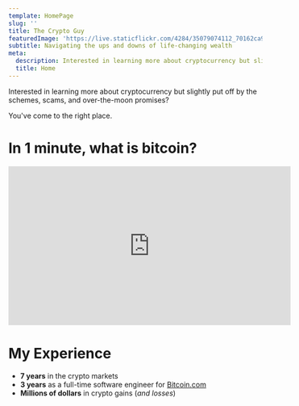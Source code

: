 ```yaml
---
template: HomePage
slug: ''
title: The Crypto Guy
featuredImage: 'https://live.staticflickr.com/4284/35079074112_70162ca9a2_h.jpg'
subtitle: Navigating the ups and downs of life-changing wealth
meta:
  description: Interested in learning more about cryptocurrency but slightly put off by the schemes, scams, and over-the-moon promises? You've come to the right place.
  title: Home
---
```


Interested in learning more about cryptocurrency but slightly put off by the schemes, scams, and over-the-moon promises?

You've come to the right place.

# In 1 minute, what is bitcoin?

<iframe width="560" height="315" src="https://www.youtube.com/embed/55OKI5kNdVo" frameborder="0" allow="accelerometer; autoplay; encrypted-media; gyroscope; picture-in-picture" allowfullscreen></iframe>

# My Experience

- **7 years** in the crypto markets
- **3 years** as a full-time software engineer for <a target="_blank" rel="nofollow" href="https://www.bitcoin.com/">
  Bitcoin.com
  </a>
- **Millions of dollars** in crypto gains (_and losses_)
